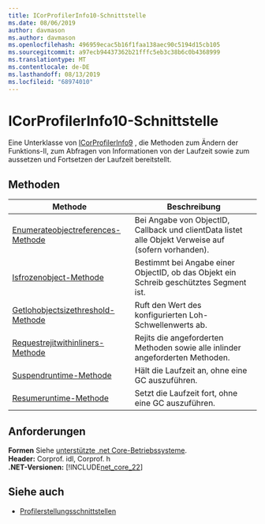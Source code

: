 ```yaml
---
title: ICorProfilerInfo10-Schnittstelle
ms.date: 08/06/2019
author: davmason
ms.author: davmason
ms.openlocfilehash: 496959ecac5b16f1faa138aec90c5194d15cb105
ms.sourcegitcommit: a97ecb94437362b21fffc5eb3c38b6c0b4368999
ms.translationtype: MT
ms.contentlocale: de-DE
ms.lasthandoff: 08/13/2019
ms.locfileid: "68974010"
---
```

# <a name="icorprofilerinfo10-interface"></a>ICorProfilerInfo10-Schnittstelle

Eine Unterklasse von [ICorProfilerInfo9](../../../../docs/framework/unmanaged-api/profiling/icorprofilerinfo9-interface.md) , die Methoden zum Ändern der Funktions-Il, zum Abfragen von Informationen von der Laufzeit sowie zum aussetzen und Fortsetzen der Laufzeit bereitstellt.

## <a name="methods"></a>Methoden  

| Methode|Beschreibung|  
| ------------|-----------------|  
|[Enumerateobjectreferences-Methode](../../../../docs/framework/unmanaged-api/profiling/icorprofilerinfo10-enumerateobjectreferences-method.md)|Bei Angabe von ObjectID, Callback und clientData listet alle Objekt Verweise auf (sofern vorhanden). |
|[Isfrozenobject-Methode](../../../../docs/framework/unmanaged-api/profiling/icorprofilerinfo10-isfrozenobject-method.md)|Bestimmt bei Angabe einer ObjectID, ob das Objekt ein Schreib geschütztes Segment ist. |
|[Getlohobjectsizethreshold-Methode](../../../../docs/framework/unmanaged-api/profiling/icorprofilerinfo10-getlohobjectsizethreshold-method.md)|Ruft den Wert des konfigurierten Loh-Schwellenwerts ab. |
|[Requestrejitwithinliners-Methode](../../../../docs/framework/unmanaged-api/profiling/icorprofilerinfo10-requestrejitwithinliners-method.md)| Rejits die angeforderten Methoden sowie alle inlinder angeforderten Methoden.  |
|[Suspendruntime-Methode](../../../../docs/framework/unmanaged-api/profiling/icorprofilerinfo10-suspendruntime-method.md)| Hält die Laufzeit an, ohne eine GC auszuführen. |
|[Resumeruntime-Methode](../../../../docs/framework/unmanaged-api/profiling/icorprofilerinfo10-resumeruntime-method.md)| Setzt die Laufzeit fort, ohne eine GC auszuführen. |

## <a name="requirements"></a>Anforderungen  
**Formen** Siehe [unterstützte .net Core-Betriebssysteme](../../../core/windows-prerequisites.md#net-core-supported-operating-systems).  
**Header:** Corprof. idl, Corprof. h  
**.NET-Versionen:** [!INCLUDE[net_core_22](../../../../includes/net-core-30-md.md)] 
## <a name="see-also"></a>Siehe auch
- [Profilerstellungsschnittstellen](../../../../docs/framework/unmanaged-api/profiling/profiling-interfaces.md)
